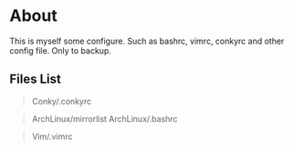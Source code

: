 About
=

This is myself some configure. Such as bashrc, vimrc, conkyrc and other config file. Only to backup.

Files List
-
>Conky/.conkyrc

>ArchLinux/mirrorlist
>ArchLinux/.bashrc

>Vim/.vimrc
